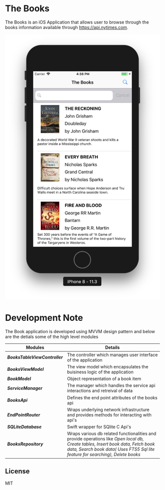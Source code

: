 # The Books

The Books is an iOS Application that allows user to browse through the books information available through https://api.nytimes.com. 

![alt text](https://github.com/sujilsekhar/TheBooks/blob/master/AppSnapshot.png?raw=true)


# Development  Note

The Book application is developed using MVVM design pattern and below are the detials some of the high level modules 

| Modules | Details |
| ------ | ------ |
| **_BooksTableViewController_** | The controller which manages user interface of the application |
| **_BooksViewModel_** | The view model which encapsulates the buisiness logic of the application |
| **_BookModel_** | Object representation of  a book item |
| **_ServiceManager_** | The manager which handles the service api interactions and retreival of data |
| **_BooksApi_** | Defines the end point attributes of the books api |
| **_EndPointRouter_** | Wraps underlying network infrastructure and provides methods for interacting with api's |
| **_SQLiteDatabase_** | Swift wrapper for SQlite C Api's |
| **_BooksRepository_** |  Wraps various db related functionalities and provide  operations like *Open local db, Create tables, Insert book data, Fetch book data, Search book data( Uses FTS5 Sql lite feature for searching), Delete books* |





License
----

MIT


